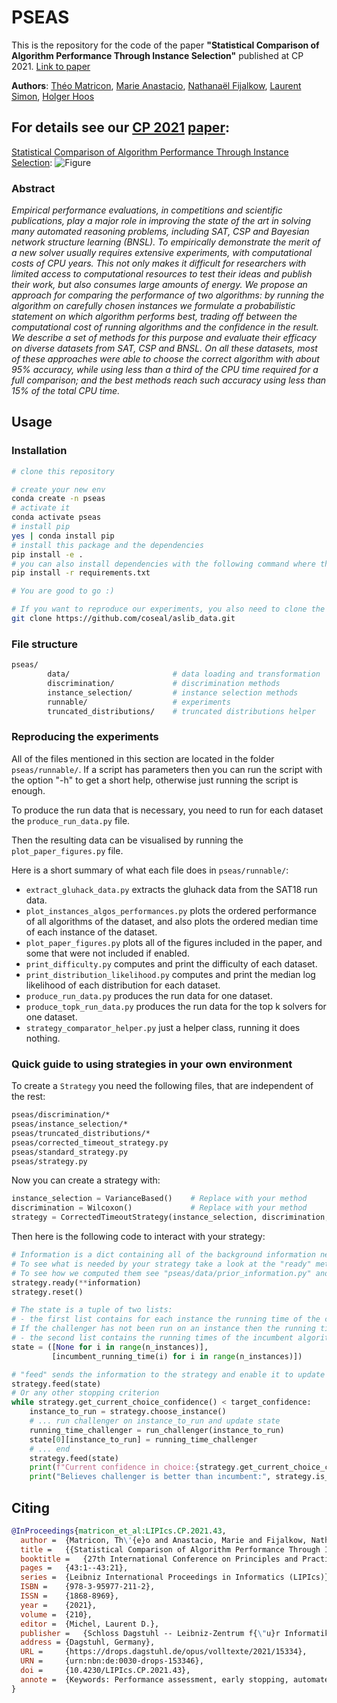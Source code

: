 # PSEAS

This is the repository for the code of the paper **"Statistical Comparison of Algorithm Performance Through Instance Selection"** published at CP 2021.
[Link to paper](https://doi.org/10.4230/LIPIcs.CP.2021.43)

**Authors**:
[Théo Matricon](https://theomat.github.io/), [Marie Anastacio](https://www.universiteitleiden.nl/en/staffmembers/marie-anastacio#tab-1), [Nathanaël Fijalkow](https://nathanael-fijalkow.github.io/), [Laurent Simon](https://www.labri.fr/perso/lsimon/), [Holger Hoos](https://www.universiteitleiden.nl/en/staffmembers/holger-hoos#tab-1)

## For details see our [CP 2021](https://cp2021.a4cp.org/#) [paper](https://doi.org/10.4230/LIPIcs.CP.2021.43):

[Statistical Comparison of Algorithm Performance Through Instance Selection](https://doi.org/10.4230/LIPIcs.CP.2021.43):
![Figure](https://github.com/Theomat/PSEAS/raw/master/figure.png)

### Abstract

 _Empirical performance evaluations, in competitions and scientific publications, play a major role in improving the state of the art in solving many automated reasoning problems, including SAT, CSP and Bayesian network structure learning (BNSL). To empirically demonstrate the merit of a new solver usually requires extensive experiments, with computational costs of CPU years. This not only makes it difficult for researchers with limited access to computational resources to test their ideas and publish their work, but also consumes large amounts of energy. We propose an approach for comparing the performance of two algorithms: by running the algorithm on carefully chosen instances we formulate a probabilistic statement on which algorithm performs best, trading off between the computational cost of running algorithms and the confidence in the result. We describe a set of methods for this purpose and evaluate their efficacy on diverse datasets from SAT, CSP and BNSL. On all these datasets, most of these approaches were able to choose the correct algorithm with about 95% accuracy, while using less than a third of the CPU time required for a full comparison; and the best methods reach such accuracy using less than 15% of the total CPU time._

## Usage

### Installation

```bash
# clone this repository

# create your new env
conda create -n pseas
# activate it
conda activate pseas
# install pip
yes | conda install pip
# install this package and the dependencies
pip install -e .
# you can also install dependencies with the following command where their versions are locked:
pip install -r requirements.txt

# You are good to go :)

# If you want to reproduce our experiments, you also need to clone the aslib data repository, which can be done this way:
git clone https://github.com/coseal/aslib_data.git
```

### File structure

```bash
pseas/
        data/                       # data loading and transformation
        discrimination/             # discrimination methods
        instance_selection/         # instance selection methods
        runnable/                   # experiments
        truncated_distributions/    # truncated distributions helper
```

### Reproducing the experiments

All of the files mentioned in this section are located in the folder ```pseas/runnable/```.
If a script has parameters then you can run the script with the option "-h" to get a short help, otherwise just running the script is enough.

To produce the run data that is necessary, you need to run for each dataset the ```produce_run_data.py``` file.

Then the resulting data can be visualised by running the ```plot_paper_figures.py``` file.

Here is a short summary of what each file does in ```pseas/runnable/```:

- ```extract_gluhack_data.py``` extracts the gluhack data from the SAT18 run data.
- ```plot_instances_algos_performances.py``` plots the ordered performance of all algorithms of the dataset, and also plots the ordered median time of each instance of the dataset.
- ```plot_paper_figures.py``` plots all of the figures included in the paper, and some that were not included if enabled.
- ```print_difficulty.py``` computes and print the difficulty of each dataset.
- ```print_distribution_likelihood.py``` computes and print the median log likelihood of each distribution for each dataset.
- ```produce_run_data.py``` produces the run data for one dataset.
- ```produce_topk_run_data.py``` produces the run data for the top k solvers for one dataset.
- ```strategy_comparator_helper.py``` just a helper class, running it does nothing.

### Quick guide to using strategies in your own environment

To create a ```Strategy``` you need the following files, that are independent of the rest:

```bash
pseas/discrimination/*
pseas/instance_selection/*
pseas/truncated_distributions/*
pseas/corrected_timeout_strategy.py
pseas/standard_strategy.py
pseas/strategy.py
```

Now you can create a strategy with:

```python
instance_selection = VarianceBased()    # Replace with your method
discrimination = Wilcoxon()             # Replace with your method
strategy = CorrectedTimeoutStrategy(instance_selection, discrimination, seed=42)
```

Then here is the following code to interact with your strategy:

```python
# Information is a dict containing all of the background information needed for the strategy.
# To see what is needed by your strategy take a look at the "ready" methods of your components.
# To see how we computed them see "pseas/data/prior_information.py" and the method "compute_all_prior_information".
strategy.ready(**information)
strategy.reset()

# The state is a tuple of two lists:
# - the first list contains for each instance the running time of the challenger.
# If the challenger has not been run on an instance then the running time here is None.
# - the second list contains the running times of the incumbent algorithm on each instance.
state = ([None for i in range(n_instances)], 
         [incumbent_running_time(i) for i in range(n_instances)])

# "feed" sends the information to the strategy and enable it to update its internal state.
strategy.feed(state)
# Or any other stopping criterion
while strategy.get_current_choice_confidence() < target_confidence:
    instance_to_run = strategy.choose_instance()
    # ... run challenger on instance_to_run and update state
    running_time_challenger = run_challenger(instance_to_run)
    state[0][instance_to_run] = running_time_challenger
    # ... end
    strategy.feed(state)
    print(f"Current confidence in choice:{strategy.get_current_choice_confidence() * 100):.2f}%")
    print("Believes challenger is better than incumbent:", strategy.is_better())
```

## Citing

```bibtex
@InProceedings{matricon_et_al:LIPIcs.CP.2021.43,
  author =	{Matricon, Th\'{e}o and Anastacio, Marie and Fijalkow, Nathana\"{e}l and Simon, Laurent and Hoos, Holger H.},
  title =	{{Statistical Comparison of Algorithm Performance Through Instance Selection}},
  booktitle =	{27th International Conference on Principles and Practice of Constraint Programming (CP 2021)},
  pages =	{43:1--43:21},
  series =	{Leibniz International Proceedings in Informatics (LIPIcs)},
  ISBN =	{978-3-95977-211-2},
  ISSN =	{1868-8969},
  year =	{2021},
  volume =	{210},
  editor =	{Michel, Laurent D.},
  publisher =	{Schloss Dagstuhl -- Leibniz-Zentrum f{\"u}r Informatik},
  address =	{Dagstuhl, Germany},
  URL =		{https://drops.dagstuhl.de/opus/volltexte/2021/15334},
  URN =		{urn:nbn:de:0030-drops-153346},
  doi =		{10.4230/LIPIcs.CP.2021.43},
  annote =	{Keywords: Performance assessment, early stopping, automated reasoning solvers}
}
```
